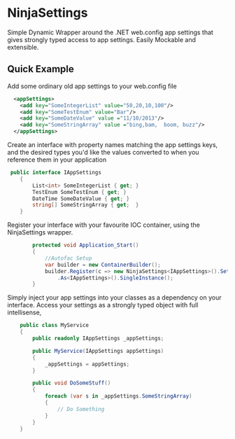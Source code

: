 NinjaSettings
================

Simple Dynamic Wrapper around the .NET web.config app settings that gives strongly typed access to app settings. Easily Mockable and extensible. 


## Quick Example 

Add some ordinary old app settings to your web.config file

```xml
  <appSettings>
    <add key="SomeIntegerList" value="50,20,10,100"/>
    <add key="SomeTestEnum" value="Bar"/>
    <add key="SomeDateValue" value ="11/10/2013"/>
    <add key="SomeStringArray" value ="bing,bam,  boom, buzz"/> 
  </appSettings>

```

Create an interface with property names matching the app settings keys, and the desired types you'd like the values converted to when you reference them in your application

```C#
 public interface IAppSettings
    {
        List<int> SomeIntegerList { get; }
        TestEnum SomeTestEnum { get; }
        DateTime SomeDateValue { get; } 
        string[] SomeStringArray { get;  }
    }
```

Register your interface with your favourite IOC container, using the NinjaSettings wrapper.

```C#
        protected void Application_Start()
        {
            //Autofac Setup
            var builder = new ContainerBuilder();
            builder.Register(c => new NinjaSettings<IAppSettings>().Settings)
                .As<IAppSettings>().SingleInstance();
		}
```

Simply inject your app settings into your classes as a dependency on your interface. Access your settings as a strongly typed object with full intellisense,


```C#
    public class MyService
    {
        public readonly IAppSettings _appSettings;

        public MyService(IAppSettings appSettings)
        {
            _appSettings = appSettings;
        }

        public void DoSomeStuff()
        {
            foreach (var s in _appSettings.SomeStringArray)
            {
                // Do Something
            }
        }
    } 
```

